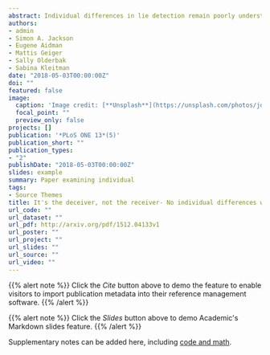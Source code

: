 ```yaml
---
abstract: Individual differences in lie detection remain poorly understood. Bond and DePaulo's meta-analysis examined judges (receivers) who were ascertaining lies from truths and senders (deceiver) who told these lies and truths. Bond and DePaulo found that the accuracy of detecting deception depended more on the characteristics of senders rather than the judges' ability to detect lies/truths. However, for many studies in this meta-analysis, judges could hear and understand senders. This made language comprehension a potential confound. This paper presents the results of two studies. Extending previous work, in Study 1, we removed language comprehension as a potential confound by having English-speakers (N = 126, mean age = 19.86) judge the veracity of German speakers (n = 12) in a lie detection task. The twelve lie-detection stimuli included emotional and non-emotional content, and were presented in three modalities-audio only, video only, and audio and video together. The intelligence (General, Auditory, Emotional) and personality (Dark Triads and Big 6) of participants was also assessed. In Study 2, a native German-speaking sample (N = 117, mean age = 29.10) were also tested on a similar lie detection task to provide a control condition. Despite significantly extending research design and the selection of constructs employed to capture individual differences, both studies replicated Bond and DePaulo's findings. The results of Study1 indicated that removing language comprehension did not amplify individual differences in judge's ability to ascertain lies from truths. Study 2 replicated these results confirming a lack of individual differences in judge's ability to detect lies. The results of both studies suggest that Sender (deceiver) characteristics exerted a stronger influence on the outcomes of lie detection than the judge's attributes.
authors:
- admin
- Simon A. Jackson
- Eugene Aidman
- Mattis Geiger
- Sally Olderbak
- Sabina Kleitman
date: "2018-05-03T00:00:00Z"
doi: ""
featured: false
image:
  caption: 'Image credit: [**Unsplash**](https://unsplash.com/photos/jdD8gXaTZsc)'
  focal_point: ""
  preview_only: false
projects: []
publication: '*PLoS ONE 13*(5)'
publication_short: ""
publication_types:
- "2"
publishDate: "2018-05-03T00:00:00Z"
slides: example
summary: Paper examining individual 
tags:
- Source Themes
title: It's the deceiver, not the receiver- No individual differences when detecting deception in a foreign and a native language
url_code: ""
url_dataset: ""
url_pdf: http://arxiv.org/pdf/1512.04133v1
url_poster: ""
url_project: ""
url_slides: ""
url_source: ""
url_video: ""
---
```


{{% alert note %}}
Click the *Cite* button above to demo the feature to enable visitors to import publication metadata into their reference management software.
{{% /alert %}}

{{% alert note %}}
Click the *Slides* button above to demo Academic's Markdown slides feature.
{{% /alert %}}

Supplementary notes can be added here, including [code and math](https://sourcethemes.com/academic/docs/writing-markdown-latex/).
